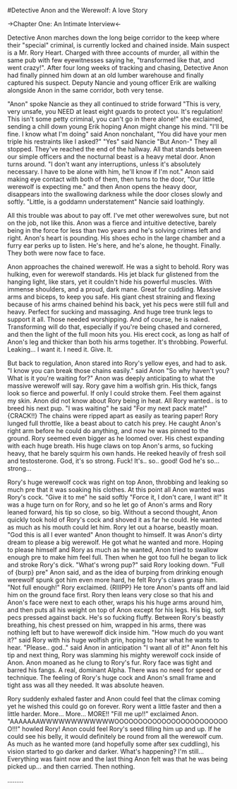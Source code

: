 #Detective Anon and the Werewolf: A love Story

->Chapter One: An Intimate Interview<-


Detective Anon marches down the long beige corridor to the keep where their "special" criminal, is currently locked and chained inside. Main suspect is a Mr. Rory Heart. Charged with three accounts of murder, all within the same pub with few eyewitnesses saying he, "transformed like that, and went crazy!". After four long weeks of tracking and chasing, Detective Anon had finally pinned him down at an old lumber warehouse and finally captured his suspect. Deputy Nancie and young officer Erik are walking alongside Anon in the same corridor, both very tense.

"Anon" spoke Nancie as they all continued to stride forward "This is very, very unsafe, you NEED at least eight guards to protect you. It's regulation! This isn't some petty criminal, you can't go in there alone!" she exclaimed, sending a chill down young Erik hoping Anon might change his mind.
"I'll be fine. I know what I'm doing" said Anon nonchalant, "You did have your men triple his restraints like I asked?"
"Yes" said Nancie "But Anon-"
They all stopped. They've reached the end of the hallway. All that stands between our simple officers and the nocturnal beast is a heavy metal door. Anon turns around.
"I don't want any interruptions, unless it's absolutely necessary. I have to be alone with him, he'll know if I'm not." Anon said making eye contact with both of them, then turns to the door, "Our little werewolf is expecting me." and then Anon opens the heavy door, disappears into the swallowing darkness while the door closes slowly and softly.
"Little, is a goddamn understatement" Nancie said loathingly.

All this trouble was about to pay off. I've met other werewolves sure, but not on the job, not like this. Anon was a fierce and intuitive detective, barely being in the force for less than two years and he's solving crimes left and right. Anon's heart is pounding. His shoes echo in the large chamber and a furry ear perks up to listen. He's here, and he's alone, he thought. Finally. They both were now face to face.

Anon approaches the chained werewolf. He was a sight to behold. Rory was hulking, even for werewolf standards. His jet black fur glistened from the hanging light, like stars, yet it couldn't hide his powerful muscles. With immense shoulders, and a proud, dark mane. Great for cuddling. Massive arms and biceps, to keep you safe. His giant chest straining and flexing because of his arms chained behind his back, yet his pecs were still full and heavy. Perfect for sucking and massaging. And huge tree trunk legs to support it all. Those needed worshipping. And of course, he is naked. Transforming will do that, especially if you're being chased and cornered, and then the light of the full moon hits you. His erect cock, as long as half of Anon's leg and thicker than both his arms together.
It's throbbing. Powerful. Leaking...
I want it.
I need it.
Give.
It.

But back to regulation, Anon stared into Rory's yellow eyes, and had to ask.
"I know you can break those chains easily." said Anon "So why haven't you? What is it you're waiting for?"
Anon was deeply anticipating to what the massive werewolf will say. Rory gave him a wolfish grin. His thick, fangs look so fierce and powerful. If only I could stroke them. Feel them against my skin. Anon did not know about Rory being in heat. All Rory wanted.. is to breed his next pup.
"I was waiting" he said "For my next pack mate!"
{CRACK!!}
The chains were ripped apart as easily as tearing paper! Rory lunged full throttle, like a beast about to catch his prey. He caught Anon's right arm before he could do anything, and now he was pinned to the ground. Rory seemed even bigger as he loomed over. His chest expanding with each huge breath. His huge claws on top Anon's arms, so fucking heavy, that he barely squirm his own hands. He reeked heavily of fresh soil and testosterone. God, it's so strong. Fuck! It's.. so.. good! God he's so... strong...

Rory's huge werewolf cock was right on top Anon, throbbing and leaking so much pre that it was soaking his clothes. At this point all Anon wanted was Rory's cock.
"Give it to me" he said softly "Force it, I don't care, I want it!"
It was a huge turn on for Rory, and so he let go of Anon's arms and Rory leaned forward, his tip so close, so big. Without a second thought, Anon quickly took hold of Rory's cock and shoved it as far he could. He wanted as much as his mouth could let him. Rory let out a hoarse, beastly moan.
"God this is all I ever wanted" Anon thought to himself.
It was Anon's dirty dream to please a big werewolf. He got what he wanted and more. Hoping to please himself and Rory as much as he wanted, Anon tried to swallow enough pre to make him feel full. Then when he got too full he began to lick and stroke Rory's dick.
"What's wrong pup?" said Rory looking down.
"Full of {burp} pre" Anon said, and as the idea of burping from drinking enough werewolf spunk got him even more hard, he felt Rory's claws grasp him.
"Not full enough!" Rory exclaimed.
{RIIIPP}
He tore Anon's pants off and laid him on the ground face first. Rory then leans very close so that his and Anon's face were next to each other, wraps his his huge arms around him, and then puts all his weight on top of Anon except for his legs. His big, soft pecs pressed against back. He's so fucking fluffy.
Between Rory's beastly breathing, his chest pressed on him, wrapped in his arms, there was nothing left but to have werewolf dick inside him.
"How much do you want it?" said Rory with his huge wolfish grin, hoping to hear what he wants to hear.
"Please.. god.." said Anon in anticipation "I want all of it!"
Anon felt his tip and next thing, Rory was slamming his mighty werewolf cock inside of Anon. Anon moaned as he clung to Rory's fur. Rory face was tight and barred his fangs. A real, dominant Alpha. There was no need for speed or technique. The feeling of Rory's huge cock and Anon's small frame and tight ass was all they needed. It was absolute heaven.

Rory suddenly exhaled faster and Anon could feel that the climax coming yet he wished this could go on forever. Rory went a little faster and then a little harder. More... More... MORE!!
"Fill me up!!" exclaimed Anon.
"AAAAAAAWWWWWWWWWWWWOOOOOOOOOOOOOOOOOOOOOOOOO!!!" howled Rory!
Anon could feel Rory's seed filling him up and up. If he could see his belly, it would definitely be round from all the werewolf cum. As much as he wanted more (and hopefully some after sex cuddling), his vision started to go darker and darker. What's happening? I'm still...
Everything was faint now and the last thing Anon felt was that he was being picked up... and then carried. Then nothing.

.........